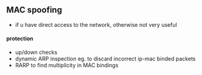 ## MAC spoofing

- if u have direct access to the network, otherwise not very useful
#### protection
- up/down checks
- dynamic ARP inspection eg. to discard incorrect ip-mac binded packets
- RARP to find multiplicity in MAC bindings